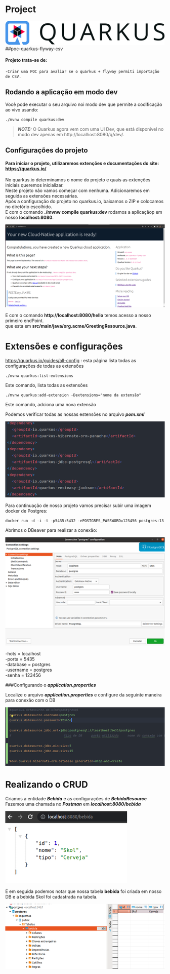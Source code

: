 # Project
![](src/img/logo.png)
##poc-quarkus-flyway-csv  

#### Projeto trata-se de:
    -Criar uma POC para avaliar se o quarkus + flyway permiti importação de CSV.

## Rodando a aplicação em modo dev

Você pode executar o seu arquivo noi modo dev que permite a codificação ao vivo usando:
```shell script
./mvnw compile quarkus:dev
```

> **_NOTE:_**  O Quarkus agora vem com uma UI Dev, que está disponível no modo dev apenas em http://localhost:8080/q/dev/.

## Configurações do projeto

#### Para iniciar o projeto, utilizaremos extenções e documentações do site: https://quarkus.io/

No quarkus.io determinamos o nome do projeto e quais as extenções iniciais queremos inicializar.  
Neste projeto não vamos começar com nenhuma. Adicionaremos em seguida as extensões necessárias.  
Após a configuração do projeto no quarkus.io, baixamos o ZIP e colocamos no diretório escolhido.  
E com o comando **./mvnw compile quarkus:dev** rodamos a aplicaçãop em nosso **localhost:8080**.  

![](src/img/img1.png)  

E com o comando **http://localhost:8080/hello** temos acesso a nosso primeiro endPoint.  
que esta em __src/main/java/org.acme/GreetingResource.java__.  

# Extensões e configurações

https://quarkus.io/guides/all-config :
    esta página lista todas as configurações de todas as extensões  


    ./mvnw quarkus:list-extensions
Este comando, lista todas as extensões  

    ./mvnw quarkus:add-extension -Dextensions="nome da extensão"    
Este comando, adciona uma nova extensão  

Podemos verificar todas as nossas estensões no arquivo ***pom.xml***  

![](src/img/pomXML.png)

Para continuação de nosso projeto vamos precisar subir uma imagem docker de Postgres:  

    docker run -d -i -t -p5435:5432 -ePOSTGRES_PASSWORD=123456 postgres:13  

Abrimos o DBeaver para realizar a conexão:

![](src/img/conexaoDBeaver.png)  

-hots = localhost  
-porta = 5435  
-database = postgres  
-username = postgres  
-senha = 123456  

###Configurando o ***application.properties***  

Localize o arquivo ***application.properties*** e configure da seguinte maneira para conexão com o DB  

![](src/img/appProperties.png)  

# Realizando o CRUD  

Criamos a entidade ***Bebida*** e as configurações de ***BebidaResource***  
Fazemos uma chamada no ***Postman*** em ***localhost:8080/bebida***  

![](src/img/localhost.png)  

E em seguida podemos notar que nossa tabela **bebida** foi criada em nosso DB e a bebida Skol foi cadastrada na tabela.  

![](src/img/tabela.png)
